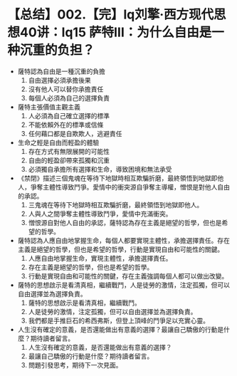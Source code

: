 # 【总结】002.【完】lq刘擎·西方现代思想40讲：lq15 萨特III：为什么自由是一种沉重的负担？

-   薩特認為自由是一種沉重的負擔
    1.  自由選擇必須承擔後果
    2.  沒有他人可以替你承擔責任
    3.  每個人必須為自己的選擇負責
-   薩特主張價值主觀主義
    1.  人必須為自己確立選擇的標準
    2.  不能依賴外在的標準或信條
    3.  任何藉口都是自欺欺人，逃避責任
-   生命之輕是自由而輕盈的體驗
    1.  存在方式有無限展開的可能性
    2.  自由的輕盈卻帶來孤獨和沉重
    3.  必須獨自承擔所有選擇和生命，導致困境和無法承受
-   《禁閉》描述三個鬼魂在等待下地獄時相互欺騙折磨，最終領悟到地獄即他人，爭奪主體性導致鬥爭。愛情中的衝突源自爭奪主導權，憎恨是對他人自由的承認。
    1.  三鬼魂在等待下地獄時相互欺騙折磨，最終領悟到地獄即他人。
    2.  人與人之間爭奪主體性導致鬥爭，愛情中充滿衝突。
    3.  憎恨源自對他人自由的承認，薩特認為存在主義是絕望的哲學，但也是希望的哲學。
-   薩特認為人應自由地掌握生命，每個人都要實現主體性，承擔選擇責任。存在主義是絕望的哲學，但也是希望的哲學，行動是實現自由和可能性的關鍵。
    1.  人應自由地掌握生命，實現主體性，承擔選擇責任。
    2.  存在主義是絕望的哲學，但也是希望的哲學。
    3.  行動是實現自由和可能性的關鍵，存在主義強調每個人都可以做出改變。
-   薩特的思想啟示是看清真相，繼續戰鬥，人是徒勞的激情，注定孤獨，但可以自由選擇並為選擇負責。
    1.  薩特的思想啟示是看清真相，繼續戰鬥。
    2.  人是徒勞的激情，注定孤獨，但可以自由選擇並為選擇負責。
    3.  我們都是手推巨石的希西弗斯，但登上頂峰的鬥爭足以充實心靈。
-   人生沒有確定的意義，是否還能做出有意義的選擇？最讓自己驕傲的行動是什麼？期待讀者留言。
    1.  人生沒有確定的意義，是否還能做出有意義的選擇？
    2.  最讓自己驕傲的行動是什麼？期待讀者留言。
    3.  問題引發思考，期待下一次見面。